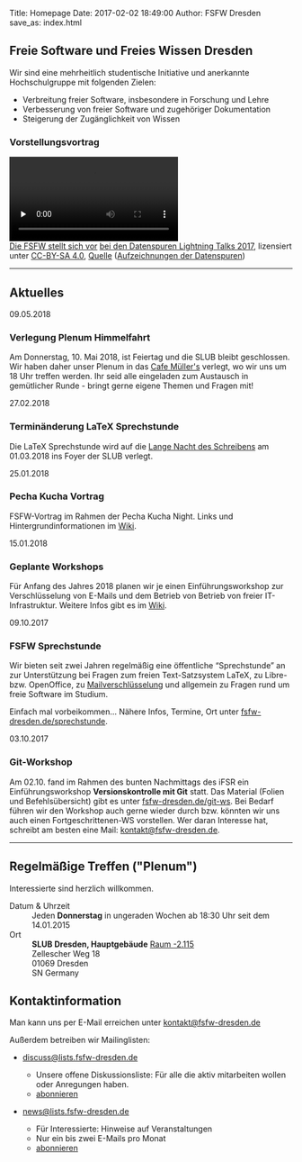 Title: Homepage
Date: 2017-02-02 18:49:00
Author: FSFW Dresden
save_as: index.html

<section id="vorstellung">
    <h1>Freie Software und Freies Wissen Dresden</h1>
    <p>Wir sind eine mehrheitlich studentische Initiative und anerkannte Hochschulgruppe mit folgenden Zielen:</p>
    <ul>
        <li>Verbreitung freier Software, insbesondere in Forschung und Lehre</li>
        <li>Verbesserung von freier Software und zugehöriger Dokumentation</li>
        <li>Steigerung der Zugänglichkeit von Wissen</li>
    </ul>
    <div about="https://fsfw-dresden.de/videos/fsfw-ds-lt-2017.webm">
        <h3 id="vorstellungsvortrag-lightningtalk-datenspuren2017">Vorstellungsvortrag</h3>
        <video preload="none" autobuffer controls>
        <source src="https://fsfw-dresden.de/videos/fsfw-ds-lt-2017.webm" type="video/webm" />
        <div>Schade – hier käme ein Video, wenn Ihr Browser HTML5 Unterstützung hätte, wie z.B. der <a href="https://www.mozilla.org/">aktuelle von Mozilla</a></div>
        </video>
        <div>
                <a href="https://fsfw-dresden.de/" property="dct:title" rel="cc:attributionURL">Die FSFW stellt sich vor</a>
                <a href="https://datenspuren.de/2017/fahrplan/events/8681.html" target="_blank" title="Beiträge bei den Datenspuren 2017 in den Technischen Sammlungen Dresden">bei den Datenspuren Lightning Talks 2017</a>,
                lizensiert unter <a rel="license" href="http://creativecommons.org/licenses/by-nc-sa/4.0/" target="_blank" title="Creative Commons Attribution ShareAlike License 4.0">CC-BY-SA&nbsp;4.0</a>,
                <a href="https://media.ccc.de/v/DS2017-8681-lightning_talks" title="Aufzeichnungen der Lightning Talks bei CCC-TV">Quelle</a>  (<a href="https://datenspuren.de/2017/mitschnitte.html" target="_blank">Aufzeichnungen der Datenspuren</a>)
        </div>
    </div>
</section>
<hr>
<section id="news">
    <h2>Aktuelles</h2>
    <section id="10may-sprechstunde" class="news">
        <span datetime="2018-05-09">09.05.2018</span>
        <h3>Verlegung Plenum Himmelfahrt</h3>
        <p>Am Donnerstag, 10. Mai 2018, ist Feiertag und die SLUB bleibt geschlossen. Wir haben daher unser Plenum in das <a href="http://cafe-muellers.de">Cafe Müller's</a> verlegt, wo wir uns um 18 Uhr treffen werden. Ihr seid alle eingeladen zum Austausch in gemütlicher Runde - bringt gerne eigene Themen und Fragen mit!</p>
    </section>
    <section id="Verlegung Sprechstunde" class="news">
        <span datetime="2018-02-27">27.02.2018</span>
        <h3>Terminänderung LaTeX Sprechstunde</h3>
        <p>Die LaTeX Sprechstunde wird auf die <a href="https://tu-dresden.de/studium/im-studium/termine/lange-nacht-des-schreibens-1">Lange Nacht des Schreibens</a> am <span datetime="2018-03-01">01.03.2018</span> ins Foyer der SLUB verlegt.</p>
    </section>
     <section id="pecha-kucha" class="news">
        <span datetime="2018-01-25">25.01.2018</span>
        <h3>Pecha Kucha Vortrag</h3>
        <p>FSFW-Vortrag im Rahmen der Pecha Kucha Night. Links und Hintergrundinformationen im <a href="https://wiki.fsfw-dresden.de/doku.php/events/pecha-kucha-2018-01-25">Wiki</a>.</p>
    </section>
     <section id="geplante-workshops" class="news">
        <span datetime="2018-01-15">15.01.2018</span>
        <h3>Geplante Workshops</h3>
        <p>Für Anfang des Jahres 2018 planen wir je einen Einführungsworkshop zur Verschlüsselung von E-Mails und dem Betrieb von Betrieb von freier IT-Infrastruktur. Weitere Infos gibt es im <a href="https://wiki.fsfw-dresden.de/doku.php/doku/mitmachen">Wiki</a>.</p>
    </section>
    <section id="latex-sprechstunde" class="news">
        <span datetime="2017-10-09">09.10.2017</span>
        <h3>FSFW Sprechstunde</h3>
        <p>Wir bieten seit zwei Jahren regelmäßig eine öffentliche “Sprechstunde” an zur Unterstützung bei
           Fragen zum freien Text-Satzsystem LaTeX, zu Libre- bzw. OpenOffice, zu <a href="//fsfw-dresden.de/gpg">Mailverschlüsselung</a>
           und allgemein zu Fragen rund um freie Software im Studium.</p>
        <p>Einfach mal vorbeikommen… Nähere Infos, Termine, Ort unter <a href="//fsfw-dresden.de/sprechstunde">fsfw-dresden.de/sprechstunde</a>.
    </section>
    <section id="git-ws" class="news">
        <span datetime="2017-10-03">03.10.2017</span>
        <h3>Git-Workshop</h3>
        <p>Am 02.10. fand im Rahmen des bunten Nachmittags des iFSR ein Einführungsworkshop <b>Versionskontrolle mit Git</b>
        statt. Das Material (Folien und Befehlsübersicht) gibt es unter <a href="//fsfw-dresden.de/git-ws">fsfw-dresden.de/git-ws</a>.
        Bei Bedarf führen wir den Workshop auch gerne wieder durch bzw. könnten wir uns auch einen Fortgeschrittenen-WS vorstellen.
        Wer daran Interesse hat, schreibt am besten eine Mail: <a href="mailto:kontakt@fsfw-dresden.de">kontakt@fsfw-dresden.de</a>.
    </section>
</section>
<hr>
<section class="vevent" id="plenum">
    <h2 class="category">Regelmäßige Treffen ("Plenum")</h2>
    <p>Interessierte sind herzlich willkommen.</p>
    <dl>
        <dt>Datum &amp; Uhrzeit</dt>
        <dd>
            <span class="rrule" title="freq=weekly;interval=2;byday=th;byhour=18;byminute=30;">Jeden <b>Donnerstag</b> in ungeraden Wochen ab 18:30 Uhr</span>
            <span class="hidden dtstart" title="2015-01-14"> seit dem 14.01.2015</span>
        </dd>
        <dt>Ort</dt>
        <dd>
            <div id="contact" class="vcard">
            <div id="postal-address" class="adr">
                <span class="extended-address"><strong>SLUB Dresden, Hauptgebäude</strong> <a href="http://3d.slub-dresden.de/viewer?project_id=3&amp;language=de&amp;activate_location=3022" target="_blank">Raum -2.115</a></span><br>
                <span class="street-address">Zellescher Weg 18</span><br>
                <span class="postal-code">01069</span>
                <span class="locality">Dresden</span><br>
                <span class="region">SN</span>
                <span class="country-name">Germany</span>
            </div>
            </div>
        </dd>
    </dl>
</section>
<section id="kontakt">
    <h2>Kontaktinformation</h2>
    <p>Man kann uns per E-Mail erreichen unter <a href="mailto:kontakt@fsfw-dresden.de">kontakt@fsfw-dresden.de</a></p>
    <p>Außerdem betreiben wir Mailinglisten:</p>
    <ul>
        <li>
            <p><a href="//lists.fsfw-dresden.de/mailman/listinfo/discuss">discuss@lists.fsfw-dresden.de</a></p>
            <ul>
                <li>Unsere offene Diskussionsliste: Für alle die aktiv mitarbeiten wollen oder Anregungen haben.</li>
                <li><a href="//lists.fsfw-dresden.de/mailman/listinfo/discuss">abonnieren</a></li>
            </ul>
        </li>
        <li>
            <p><a href="//lists.fsfw-dresden.de/mailman/listinfo/news">news@lists.fsfw-dresden.de</a></p>
            <ul>
                <li>Für Interessierte: Hinweise auf Veranstaltungen</li>
                <li>Nur ein bis zwei E-Mails pro Monat</li>
                <li><a href="//lists.fsfw-dresden.de/mailman/listinfo/news">abonnieren</a></li>
            </ul>
        </li>
    </ul>
</section>
